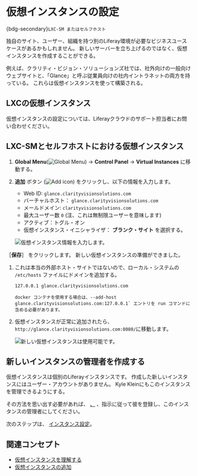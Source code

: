 # 仮想インスタンスの設定

{bdg-secondary}`LXC-SM またはセルフホスト`

独自のサイト、ユーザー、組織を持つ別のLiferay環境が必要なビジネスユースケースがあるかもしれません。 新しいサーバーを立ち上げるのではなく、仮想インスタンスを作成することができる。

例えば、クラリティ・ビジョン・ソリューションズ社では、社外向けの一般向けウェブサイトと、「Glance」と呼ぶ従業員向けの社内イントラネットの両方を持っている。 これらは仮想インスタンスを使って構築される。

## LXCの仮想インスタンス

仮想インスタンスの設定については、Liferayクラウドのサポート担当者にお問い合わせください。

## LXC-SMとセルフホストにおける仮想インスタンス

1. **Global Menu**(![Global Menu](../../images/icon-applications-menu.png)) &rarr; **Control Panel** &rarr; **Virtual Instances** に移動する。

1. **追加** ボタン (![Add icon](../../images/icon-add.png)) をクリックし、以下の情報を入力します。

   * Web ID: `glance.clarityvisionsolutions.com`
   * バーチャルホスト： `glance.clarityvisionsolutions.com`
   * メールドメイン: `clarityvisionsolutions.com`
   * 最大ユーザー数 `0` (注、これは無制限ユーザーを意味します)
   * アクティブ：トグル・オン
   * 仮想インスタンス・イニシャライザ： **ブランク・サイト** を選択する。

   ![仮想インスタンス情報を入力します。](./configuring-virtual-instances/images/01.png)

［**保存**］ をクリックします。 新しい仮想インスタンスの準備ができました。

1. これは本当の外部ホスト・サイトではないので、ローカル・システムの `/etc/hosts` ファイルにドメインを追加する。

   `127.0.0.1 glance.clarityvisionsolutions.com`

   ```{note}
   docker コンテナを使用する場合は、--add-host glance.clarityvisionsolutions.com:127.0.0.1` エントリを run コマンドに含める必要があります。
   ```

1. 仮想インスタンスが正常に追加されたら、 `http://glance.clarityvisionsolutions.com:8080/`に移動します。

   ![新しい仮想インスタンスは使用可能です。](./configuring-virtual-instances/images/02.png)

## 新しいインスタンスの管理者を作成する

仮想インスタンスは個別のLiferayインスタンスです。 作成した新しいインスタンスにはユーザー・アカウントがありません。 Kyle Kleinにもこのインスタンスを管理できるようにする。

その方法を思い出す必要があれば、 [、](../users-accounts-organizations/managing-users.md#create-an-administrator) 、指示に従って彼を登録し、このインスタンスの管理者にしてください。

次のステップは、 [インスタンス設定](./configuring-instance-settings.md)。

## 関連コンセプト

- [仮想インスタンスを理解する](https://learn.liferay.com/ja/w/dxp/system-administration/configuring-liferay/virtual-instances/understanding-virtual-instances)
- [仮想インスタンスの追加](https://learn.liferay.com/ja/w/dxp/system-administration/configuring-liferay/virtual-instances/adding-a-virtual-instance)
